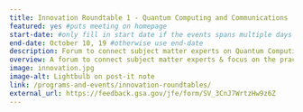 ```yaml
---
title: Innovation Roundtable 1 - Quantum Computing and Communications
featured: yes #puts meeting on homepage
start-date: #only fill in start date if the events spans multiple days
end-date: October 10, 19 #otherwise use end-date
description: Forum to connect subject matter experts on Quantum Computing and Communications.
overview: A forum to connect subject matter experts & focus on the practical applications of innovative technologies in the Federal Government. Held at GSA from 1-3pm and limited to 20 RSVPs.
image: innovation.jpg
image-alt: Lightbulb on post-it note
link: /programs-and-events/innovation-roundtables/
external_url: https://feedback.gsa.gov/jfe/form/SV_3CnJ7WrtzHw9z6Z 
---
```

